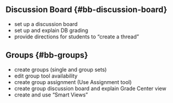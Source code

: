 ## Discussion Board {#bb-discussion-board}

*   set up a discussion board
*   set up and explain DB grading
*   provide directions for students to “create a thread”


## Groups {#bb-groups}

*   create groups (single and group sets)
*   edit group tool availability
*   create group assignment (Use Assignment tool)
*   create group discussion board and explain Grade Center view
*   create and use “Smart Views”
